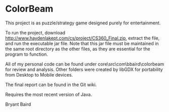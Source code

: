 ColorBeam
=========
This project is as puzzle/strategy game designed purely for entertainment.

To run the project, download http://www.haydenlakept.com/cs/project/CS360_Final.zip, 
extract the file, and run the executable jar file. Note that this jar file must be maintained
in the same root directory as the other files, as they are essential for the program to function.

All of my personal code can be found under core\src\com\bbaird\colorbeam for review and analysis.
Other folders were created by libGDX for portability from Desktop to Mobile devices.

The final report can be found in the Git wiki.

Requires the most recent version of Java.

Bryant Baird
